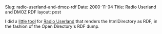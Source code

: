 Slug: radio-userland-and-dmoz-rdf
Date: 2000-11-04
Title: Radio Userland and DMOZ RDF
layout: post

I did a <a href="http://radiodiscuss.userland.com/discuss/msgReader$3325">little tool</a> for <a href="http://radio.userland.com">Radio Userland</a> that renders the htmlDirectory as RDF, in the fashion of the Open Directory&#39;s <a hef="http://dmoz.org/rdf.html">RDF dump</a>.
